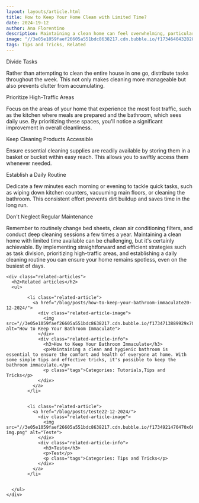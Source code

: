 ```yaml
---
layout: layouts/article.html
title: How to Keep Your Home Clean with Limited Time?
date: 2024-19-12
author: Ana Florentino
description: Maintaining a clean home can feel overwhelming, particularly for individuals with busy schedules and minimal free time. However, employing simple and effective strategies can help you keep your home tidy and organized, even amidst a hectic lifestyle.
image: "//3e05e1059faef26605a551bdc8638217.cdn.bubble.io/f1734640432828x375397332491456200/Frame%20552.png"
tags: Tips and Tricks, Related
---
```


Divide Tasks

Rather than attempting to clean the entire house in one go, distribute tasks throughout the week. This not only makes cleaning more manageable but also prevents clutter from accumulating.

Prioritize High-Traffic Areas

Focus on the areas of your home that experience the most foot traffic, such as the kitchen where meals are prepared and the bathroom, which sees daily use. By prioritizing these spaces, you'll notice a significant improvement in overall cleanliness.

Keep Cleaning Products Accessible

Ensure essential cleaning supplies are readily available by storing them in a basket or bucket within easy reach. This allows you to swiftly access them whenever needed.

Establish a Daily Routine

Dedicate a few minutes each morning or evening to tackle quick tasks, such as wiping down kitchen counters, vacuuming main floors, or cleaning the bathroom. This consistent effort prevents dirt buildup and saves time in the long run.

Don't Neglect Regular Maintenance

Remember to routinely change bed sheets, clean air conditioning filters, and conduct deep cleaning sessions a few times a year.
Maintaining a clean home with limited time available can be challenging, but it's certainly achievable. By implementing straightforward and efficient strategies such as task division, prioritizing high-traffic areas, and establishing a daily cleaning routine you can ensure your home remains spotless, even on the busiest of days.


    <div class="related-articles">
      <h2>Related articles</h2>
      <ul>
        
            <li class="related-article">
              <a href="/blog/posts/how-to-keep-your-bathroom-immaculate20-12-2024/">
                <div class="related-article-image">
                  <img src="//3e05e1059faef26605a551bdc8638217.cdn.bubble.io/f1734713889929x701173468358720300/bathroom.png" alt="How to Keep Your Bathroom Immaculate">
                </div>
                <div class="related-article-info">
                  <h3>How to Keep Your Bathroom Immaculate</h3>
                  <p>Maintaining a clean and hygienic bathroom is essential to ensure the comfort and health of everyone at home. With some simple tips and effective tricks, it's possible to keep the bathroom immaculate.</p>
                  <p class="tags">Categories: Tutorials,Tips and Tricks</p>
                </div>
              </a>
            </li>

          
            <li class="related-article">
              <a href="/blog/posts/teste22-12-2024/">
                <div class="related-article-image">
                  <img src="//3e05e1059faef26605a551bdc8638217.cdn.bubble.io/f1734921470470x667912279032677000/why-img.png" alt="Teste">
                </div>
                <div class="related-article-info">
                  <h3>Teste</h3>
                  <p>Test</p>
                  <p class="tags">Categories: Tips and Tricks</p>
                </div>
              </a>
            </li>

          
      </ul>
    </div>
    